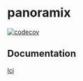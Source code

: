 # panoramix
[![codecov](https://codecov.io/gh/osvegn/panoramix/branch/master/graph/badge.svg?token=pKe09bhaxw)](https://codecov.io/gh/osvegn/panoramix)
## Documentation
<a href="https://osvegn.github.io/panoramix/" target="_blank">Ici</a>
